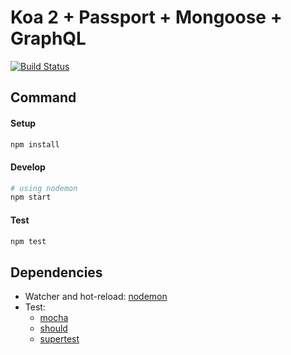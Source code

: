 # Koa 2 + Passport + Mongoose + GraphQL

[![Build Status](https://travis-ci.org/sibelius/koa-passport-mongoose-graphql.svg?branch=master)](https://travis-ci.org/sibelius/koa-passport-mongoose-graphql)

## Command

#### Setup
```bash
npm install
```
#### Develop
```bash
# using nodemon
npm start
```

#### Test
```bash
npm test
```


## Dependencies

- Watcher and hot-reload: [nodemon](http://nodemon.io/)
- Test:
    + [mocha](https://mochajs.org/)
    + [should](https://github.com/shouldjs/should.js)
    + [supertest](https://github.com/visionmedia/supertest)
